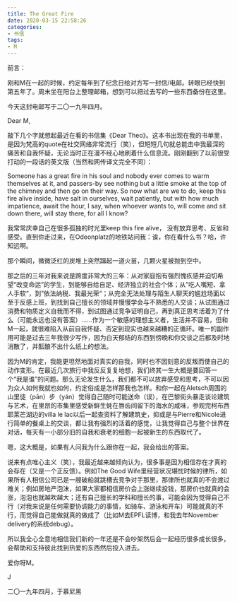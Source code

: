 ```yaml
---
title: The Great Fire
date: 2020-03-15 22:58:26
categories:
- 书信
tags:
- M
---
```


前言：

刚和M在一起的时候，约定每年到了纪念日给对方写一封信/电邮。转眼已经快到第五年了。周末坐在阳台上整理邮箱，想到可以把过去写的一些东西备份在这里。

今天这封电邮写于二〇一九年四月。

Dear M,

敲下几个字就想起最近在看的书信集《Dear Theo》。这本书出现在我的书单里，是因为梵高的quote在社交网络非常流行（笑），但短短几句就总能击中我最深的痛苦和自我怀疑，无论当时正在漫不经心地刷着什么信息流。刚刚翻到了以前很受打动的一段话的英文版（当然和网传译文完全不同）：

Someone has a great fire in his soul and nobody ever comes to warm themselves at it, and passers-by see nothing but a little smoke at the top of the chimney and then go on their way. So now what are we to do, keep this fire alive inside, have salt in ourselves, wait patiently, but with how much impatience, await the hour, I say, when whoever wants to, will come and sit down there, will stay there, for all I know?

我常常庆幸自己在很多孤独的时光里keep this fire alive， 没有放弃思考、反省和感受。直到你走过来，在Odeonplatz的地铁站问我：诶，你在看什么书？哈，许知远啊。

那个瞬间，微微泛红的炭堆上突然蹿起一道火苗，几颗火星被抛到空中。

那之后的三年对我来说是跨度非常大的三年：从对家庭抱有强烈愧疚感并迫切希望“改变命运”的学生，到能够自给自足、经济独立的社会个体；从”吃人嘴短、拿人手软“，到”依法纳税、我最光荣“；从完全无法处理与陌生人聊天的尴尬场面以至于反感上班，到找到自己擅长的领域并慢慢学会与不熟悉的人交谈；从试图通过消费和物质定义自我而不得，到试图通过竞争证明自己，再到真正思考活着为了什么（可能永远也没有答案）……作为一个敏感的理想主义者，生活并不容易，但和M一起，就很难陷入从前自我怀疑、否定到现实也越来越糟的正循环。唯一的副作用可能是过去三年我很少写作，因为白天郁结的东西到傍晚和你交谈之后都及时地消散了，并酝酿不出什么纸上的想法。

因为M的肯定，我能更坦然地面对真实的自我，同时也不因刻意的反叛而使自己的动作变形。在最近几次旅行中我反反复复地想，我们终其一生大概是要回答一个“我是谁”的问题。那么无论发生什么，我们都不可以放弃感受和思考，不可以因为众人如何我就也如何，约定俗成是怎样那我也怎样。和你一起在Aletsch周围的山里徒（pān）步（yán）觉得自己随时可能送命（误），在巴黎街头暴走谈论建筑与艺术，在里昂的市集里感受新鲜生蚝在唇齿间留下的海水的咸味，参观完柯布西耶莱芒湖边的villa le lac以后一起查资料了解建筑史，抑或是与Pierre和Nicole进行简单的餐桌上的交谈，都让我有强烈的活着的感觉，让我觉得自己与整个世界在对话，每天有一小部分旧的自我和衰老的细胞一起被新生的东西取代了。

嗯，这大概是，如果有人问我为什么跟你在一起，我会给出的答案。

说来有点唯心主义（笑），我最近越来越倾向认为，很多事是因为相信存在才真的会存在（又是一个正反馈）。例如The Good Wife里经营状况堪忧时候的律所，如果所有人相信公司已是一艘破船就跳槽去竞争对手那里，那律所也就真的不会渡过难关；例如房地产泡沫，如果大家都相信房价会上涨继续投钱，那房价也就真的会涨，泡泡也就越吹越大；还有自己擅长的学科和擅长的事，可能会因为觉得自己不行（对我来说是任何需要协调能力的事情，如骑车、游泳和开车）可能就真的不行，而觉得自己能做就真的做成了（比如M去EPFL读博，和我去年November delivery的系统debug）。

所以我全心全意地相信我们新的一年还是不会吵架然后会一起经历很多成长很多，会帮助和支持彼此找到热爱的东西然后投入进去。

爱你呀M。

J

二〇一九年四月，于慕尼黑